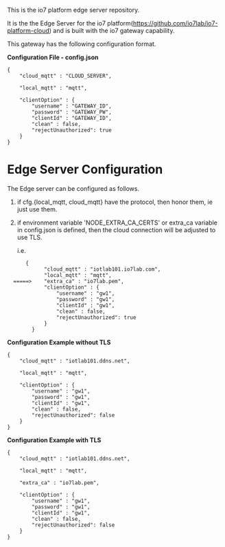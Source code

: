 This is the io7 platform edge server repository. 

It is the the Edge Server for the io7 platform(https://github.com/io7lab/io7-platform-cloud) and is built with the io7 gateway capability.

This gateway has the following configuration format.

**Configuration File - config.json**
```
{
    "cloud_mqtt" : "CLOUD_SERVER",

    "local_mqtt" : "mqtt",

    "clientOption" : {
        "username" : "GATEWAY_ID",
        "password" : "GATEWAY_PW",
        "clientId" : "GATEWAY_ID",
        "clean" : false,
        "rejectUnauthorized": true
    }
}
```

# Edge Server Configuration
The Edge server can be configured as follows.
1. if cfg.{local_mqtt, cloud_mqtt} have the protocol, then honor them, ie just use them.
2. if environment variable 'NODE_EXTRA_CA_CERTS' or extra_ca variable in config.json is defined,
    then the cloud connection will be adjusted to use TLS.

   i.e.
```
      {
            "cloud_mqtt" : "iotlab101.io7lab.com",
            "local_mqtt" : "mqtt",
  =====>    "extra_ca" : "io7lab.pem",
            "clientOption" : {
                "username" : "gw1",
                "password" : "gw1",
                "clientId" : "gw1",
                "clean" : false,
                "rejectUnauthorized": true
            } 
        }
```




**Configuration Example without TLS**
```
{
    "cloud_mqtt" : "iotlab101.ddns.net",

    "local_mqtt" : "mqtt",

    "clientOption" : {
        "username" : "gw1",
        "password" : "gw1",
        "clientId" : "gw1",
        "clean" : false,
        "rejectUnauthorized": false
    }
}
```

**Configuration Example with TLS**
```
{
    "cloud_mqtt" : "iotlab101.ddns.net",

    "local_mqtt" : "mqtt",

    "extra_ca" : "io7lab.pem",

    "clientOption" : {
        "username" : "gw1",
        "password" : "gw1",
        "clientId" : "gw1",
        "clean" : false,
        "rejectUnauthorized": false
    }
}
```
